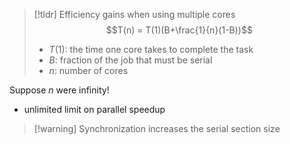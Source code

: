 > [!tldr] Efficiency gains when using multiple cores
> $$T(n) = T(1)(B+\frac{1}{n}(1-B))$$
> * $T(1)$: the time one core takes to complete the task
> * $B$: fraction of the job that must be serial
> * $n$: number of cores

 Suppose $n$ were infinity!
 * unlimited limit on parallel speedup

> [!warning] Synchronization increases the serial section size

